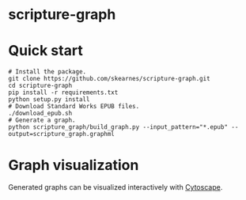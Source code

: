 # scripture-graph

# Quick start

```shell
# Install the package.
git clone https://github.com/skearnes/scripture-graph.git
cd scripture-graph
pip install -r requirements.txt
python setup.py install
# Download Standard Works EPUB files.
./download_epub.sh
# Generate a graph.
python scripture_graph/build_graph.py --input_pattern="*.epub" --output=scripture_graph.graphml
```

# Graph visualization

Generated graphs can be visualized interactively with
[Cytoscape](https://cytoscape.org).

